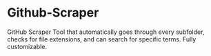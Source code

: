 # Github-Scraper

GitHub Scraper Tool that automatically goes through every subfolder, checks for file extensions, and can search for specific terms. Fully customizable.

